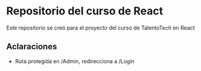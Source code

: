 # Repositorio del curso de React

Este repositorio se creó para el proyecto del curso de TalentoTech en React

## Aclaraciones

* Ruta protegida en /Admin, redirecciona a /Login

